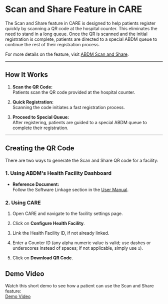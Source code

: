 # Scan and Share Feature in CARE

The Scan and Share feature in CARE is designed to help patients register quickly by scanning a QR code at the hospital counter. This eliminates the need to stand in a long queue. Once the QR is scanned and the initial registration is complete, patients are directed to a special ABDM queue to continue the rest of their registration process.

For more details on the feature, visit [ABDM Scan and Share](https://abdm.gov.in/scan-share).

---

## How It Works

1. **Scan the QR Code:**  
   Patients scan the QR code provided at the hospital counter.

2. **Quick Registration:**  
   Scanning the code initiates a fast registration process.

3. **Proceed to Special Queue:**  
   After registering, patients are guided to a special ABDM queue to complete their registration.

---

## Creating the QR Code

There are two ways to generate the Scan and Share QR code for a facility:

### 1. Using ABDM's Health Facility Dashboard

- **Reference Document:**  
  Follow the Software Linkage section in the [User Manual](https://sandboxcms.abdm.gov.in/uploads/User_Manual_New_58c71f13dc.pdf).

### 2. Using CARE

1. Open CARE and navigate to the facility settings page.

2. Click on **Configure Health Facility**.

3. Link the Health Facility ID, if not already linked.

4. Enter a Counter ID (any alpha numeric value is valid; use dashes or underscores instead of spaces; if not applicable, simply use `1`).

5. Click on **Download QR Code**.

## Demo Video

Watch this short demo to see how a patient can use the Scan and Share feature:  
[Demo Video](https://drive.google.com/file/d/11Dwf_wId2VpdSpSSbmgWEwYoAFWGxBs_/view?usp=sharing)
